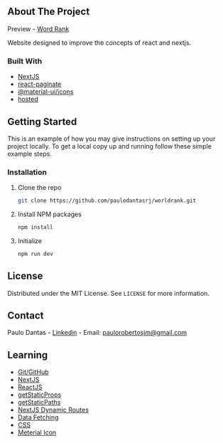<!-- ABOUT THE PROJECT -->

## About The Project

Preview - [Word Rank](https://worldrank.vercel.app/)

Website designed to improve the concepts of react and nextjs.

### Built With

- [NextJS](https://nextjs.org/)
- [react-paginate](https://www.npmjs.com/package/react-paginate)
- [@material-ui/icons](https://material-ui.com/pt/components/material-icons/)
- [hosted](https://vercel.com/dashboard)

<!-- GETTING STARTED -->

## Getting Started

This is an example of how you may give instructions on setting up your project locally.
To get a local copy up and running follow these simple example steps.

### Installation

1. Clone the repo
   ```sh
   git clone https://github.com/paulodantasrj/worldrank.git
   ```
2. Install NPM packages
   ```sh
   npm install
   ```
3. Initialize
   ```sh
   npm run dev
   ```

<!-- LICENSE -->

## License

Distributed under the MIT License. See `LICENSE` for more information.

<!-- CONTACT -->

## Contact

Paulo Dantas - [Linkedin](https://www.linkedin.com/in/paulodantasjr/) - Email: paulorobertosjm@gmail.com

<!-- LEARNING -->

## Learning

- [Git/GitHub](https://git-scm.com/)
- [NextJS](https://nextjs.org/)
- [ReactJS](https://reactjs.org/)
- [getStaticProps](https://nextjs.org/learn/basics/data-fetching/two-forms)
- [getStaticPaths](https://nextjs.org/learn/basics/data-fetching/two-forms)
- [NextJS Dynamic Routes](https://nextjs.org/learn/basics/dynamic-routes/page-path-external-data)
- [Data Fetching](https://nextjs.org/docs/basic-features/data-fetching)
- [CSS](https://www.w3schools.com/css/)
- [Meterial Icon](https://material-ui.com/pt/components/material-icons/)
